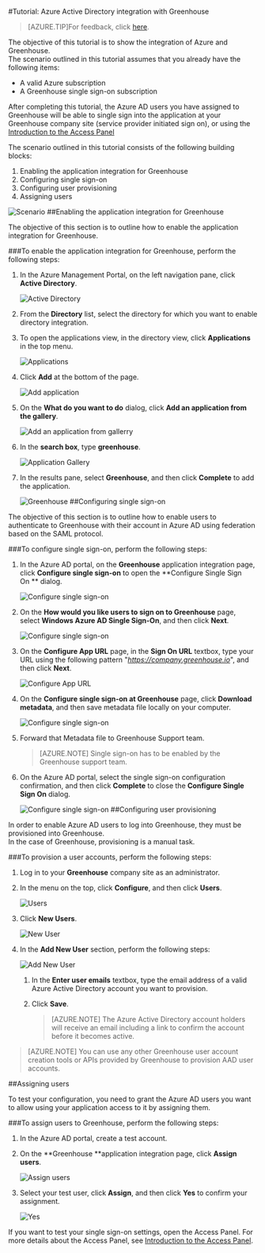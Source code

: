 <properties 
    pageTitle="Tutorial: Azure Active Directory integration with Greenhouse | Windows Azure" 
    description="Learn how to use Greenhouse with Azure Active Directory to enable single sign-on, automated provisioning, and more!" 
    services="active-directory" 
    authors="markusvi"  
    documentationCenter="na" 
    manager="stevenpo"/>
<tags
	ms.service="active-directory"
	ms.date="10/22/2015"
	wacn.date=""/>

#Tutorial: Azure Active Directory integration with Greenhouse
<!-- keep by customization: begin -->
>[AZURE.TIP]For feedback, click [here](http://go.microsoft.com/fwlink/?LinkId=528192).
<!-- keep by customization: end -->
  
The objective of this tutorial is to show the integration of Azure and Greenhouse.  
The scenario outlined in this tutorial assumes that you already have the following items:

-   A valid Azure subscription
-   A Greenhouse single sign-on subscription
  
After completing this tutorial, the Azure AD users you have assigned to Greenhouse will be able to single sign into the application at your Greenhouse company site (service provider initiated sign on), or using the [Introduction to the Access <!-- deleted by customization Panel](/documentation/articles/active-directory-saas-access-panel-introduction). --><!-- keep by customization: begin --> Panel](https://msdn.microsoft.com/zh-cn/library/dn308586) <!-- keep by customization: end -->
  
The scenario outlined in this tutorial consists of the following building blocks:

1.  Enabling the application integration for Greenhouse
2.  Configuring single sign-on
3.  Configuring user provisioning
4.  Assigning users

![Scenario](./media/active-directory-saas-greenhouse-tutorial/IC790783.png "Scenario")
##Enabling the application integration for Greenhouse
  
The objective of this section is to outline how to enable the application integration for Greenhouse.

###To enable the application integration for Greenhouse, perform the following steps:

1.  In the Azure Management Portal, on the left navigation pane, click **Active Directory**.

    ![Active Directory](./media/active-directory-saas-greenhouse-tutorial/IC700993.png "Active Directory")

2.  From the **Directory** list, select the directory for which you want to enable directory integration.

3.  To open the applications view, in the directory view, click **Applications** in the top menu.

    ![Applications](./media/active-directory-saas-greenhouse-tutorial/IC700994.png "Applications")

4.  Click **Add** at the bottom of the page.

    ![Add application](./media/active-directory-saas-greenhouse-tutorial/IC749321.png "Add application")

5.  On the **What do you want to do** dialog, click **Add an application from the gallery**.

    ![Add an application from gallerry](./media/active-directory-saas-greenhouse-tutorial/IC749322.png "Add an application from gallerry")

6.  In the **search box**, type **greenhouse**.

    ![Application Gallery](./media/active-directory-saas-greenhouse-tutorial/IC790784.png "Application Gallery")

7.  In the results pane, select **Greenhouse**, and then click **Complete** to add the application.

    ![Greenhouse](./media/active-directory-saas-greenhouse-tutorial/IC790785.png "Greenhouse")
##Configuring single sign-on
  
The objective of this section is to outline how to enable users to authenticate to Greenhouse with their account in Azure AD using federation based on the SAML protocol.

###To configure single sign-on, perform the following steps:

1.  In the Azure AD portal, on the **Greenhouse** application integration page, click **Configure single sign-on** to open the **Configure Single Sign On ** dialog.

    ![Configure single sign-on](./media/active-directory-saas-greenhouse-tutorial/IC790786.png "Configure single sign-on")

2.  On the **How would you like users to sign on to Greenhouse** page, select **Windows Azure AD Single Sign-On**, and then click **Next**.

    ![Configure single sign-on](./media/active-directory-saas-greenhouse-tutorial/IC790787.png "Configure single sign-on")

3.  On the **Configure App URL** page, in the **Sign On URL** textbox, type your URL using the following pattern "*https://company.greenhouse.io*", and then click **Next**.

    ![Configure App URL](./media/active-directory-saas-greenhouse-tutorial/IC790788.png "Configure App URL")

4.  On the **Configure single sign-on at Greenhouse** page, click **Download metadata**, and then save metadata file locally on your computer.

    ![Configure single sign-on](./media/active-directory-saas-greenhouse-tutorial/IC790789.png "Configure single sign-on")

5.  Forward that Metadata file to Greenhouse Support team.

    >[AZURE.NOTE] Single sign-on has to be enabled by the Greenhouse support team.

6.  On the Azure AD portal, select the single sign-on configuration confirmation, and then click **Complete** to close the **Configure Single Sign On** dialog.

    ![Configure single sign-on](./media/active-directory-saas-greenhouse-tutorial/IC790790.png "Configure single sign-on")
##Configuring user provisioning
  
In order to enable Azure AD users to log into Greenhouse, they must be provisioned into Greenhouse.  
In the case of Greenhouse, provisioning is a manual task.

###To provision a user accounts, perform the following steps:

1.  Log in to your **Greenhouse** company site as an administrator.

2.  In the menu on the top, click **Configure**, and then click **Users**.

    ![Users](./media/active-directory-saas-greenhouse-tutorial/IC790791.png "Users")

3.  Click **New Users**.

    ![New User](./media/active-directory-saas-greenhouse-tutorial/IC790792.png "New User")

4.  In the **Add New User** section, perform the following steps:

    ![Add New User](./media/active-directory-saas-greenhouse-tutorial/IC790793.png "Add New User")

    1.  In the **Enter user emails** textbox, type the email address of a valid Azure Active Directory account you want to provision.
    2.  Click **Save**.
        
		>[AZURE.NOTE] The Azure Active Directory account holders will receive an email including a link to confirm the account before it becomes active.

>[AZURE.NOTE] You can use any other Greenhouse user account creation tools or APIs provided by Greenhouse to provision AAD user accounts.

##Assigning users
  
To test your configuration, you need to grant the Azure AD users you want to allow using your application access to it by assigning them.

###To assign users to Greenhouse, perform the following steps:

1.  In the Azure AD portal, create a test account.

2.  On the **Greenhouse **application integration page, click **Assign users**.

    ![Assign users](./media/active-directory-saas-greenhouse-tutorial/IC790794.png "Assign users")

3.  Select your test user, click **Assign**, and then click **Yes** to confirm your assignment.

    ![Yes](./media/active-directory-saas-greenhouse-tutorial/IC767830.png "Yes")
  
If you want to test your single sign-on settings, open the Access Panel. For more details about the Access Panel, see [Introduction to the Access Panel](/documentation/articles/active-directory-saas-access-panel-introduction).